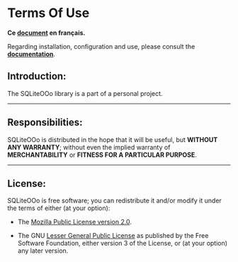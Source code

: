 # Terms Of Use

**Ce [document][1] en français.**

Regarding installation, configuration and use,
please consult the **[documentation][2]**.

## Introduction:

The SQLiteOOo library is a part of a personal project.

___
## Responsibilities:

SQLiteOOo is distributed in the hope that it will be useful,
but **WITHOUT ANY WARRANTY**; without even the implied warranty of
**MERCHANTABILITY** or **FITNESS FOR A PARTICULAR PURPOSE**.

___
## License:

SQLiteOOo is free software; you can redistribute it and/or
modify it under the terms of either (at your option):

- The [Mozilla Public License version 2.0][3].

- The GNU [Lesser General Public License][4] as published by the Free Software
Foundation, either version 3 of the License, or (at your option) any later version.

[1]: <https://prrvchr.github.io/SQLiteOOo/source/SQLiteOOo/registration/TermsOfUse_fr>
[2]: <https://prrvchr.github.io/SQLiteOOo/>
[3]: <http://mozilla.org/MPL/2.0/>
[4]: <http://www.gnu.org/licenses/lgpl-3.0.html>
